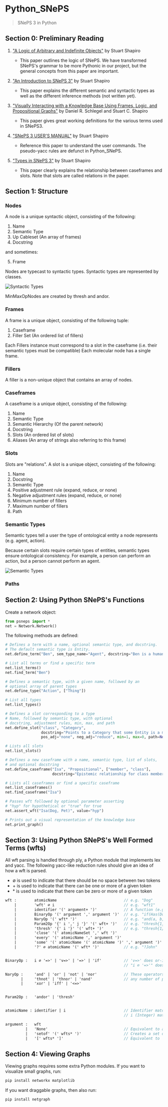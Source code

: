 # Python_SNePS
> SNePS 3 in Python

## Section 0: Preliminary Reading

1. ["A Logic of Arbitrary and Indefinite Objects"](https://www.aaai.org/Papers/KR/2004/KR04-059.pdf) by Stuart Shapiro
    * This paper outlines the logic of SNePS. We have transformed SNePS's grammar to be more Pythonic in our project, but the general concepts from this paper are important.

2. ["An Introduction to SNePS 3"](https://cse.buffalo.edu/~shapiro/Papers/sneps3intro.pdf) by Stuart Shapiro
    * This paper explains the different semantic and syntactic types as well as the different inference methods (not written yet).

3. ["Visually Interacting with a Knowledge Base Using Frames, Logic, and Propositional Graphs"](https://cse.buffalo.edu/~shapiro/Papers/schsha2011b.pdf) by Daniel R. Schlegel and Stuart C. Shapiro
    * This paper gives great working definitions for the various terms used in SNePS3.

4. ["SNePS 3 USER'S MANUAL"](https://cse.buffalo.edu/sneps/Projects/sneps3manual.pdf) by Stuart Shapiro
    * Reference this paper to understand the user commands. The pseudo-yacc rules are defunct in Python_SNePS.

5. ["Types in SNePS 3"](https://cse.buffalo.edu/~shapiro/Talks/TypesInSneps3.pdf) by Stuart Shapiro
    * This paper clearly explains the relationship between caseframes and slots. Note that slots are called relations in the paper.

## Section 1: Structure

### Nodes

A node is a unique syntactic object, consisting of the following:
1. Name
2. Semantic Type
3. Up Cableset (An array of frames)
4. Docstring

and sometimes:

5. Frame

Nodes are typecast to syntactic types. Syntactic types are represented by classes.

![Syntactic Types](https://raw.githubusercontent.com/acampbel-hamilton/Python_SNePS/master/assets/syntactic.svg)

MinMaxOpNodes are created by thresh and andor.

### Frames

A frame is a unique object, consisting of the following tuple:
1. Caseframe
2. Filler Set (An ordered list of fillers)

Each Fillers instance must correspond to a slot in the caseframe (i.e. their semantic types must be compatible)
Each molecular node has a single frame.

### Fillers

A filler is a non-unique object that contains an array of nodes.

### Caseframes

A caseframe is a unique object, consisting of the following:
1. Name
2. Semantic Type
3. Semantic Hierarchy (Of the parent network)
4. Docstring
5. Slots (An ordered list of slots)
6. Aliases (An array of strings also referring to this frame)

### Slots

Slots are "relations". A slot is a unique object, consisting of the following:
1. Name
2. Docstring
3. Semantic Type
4. Positive adjustment rule (expand, reduce, or none)
5. Negative adjustment rules (expand, reduce, or none)
6. Minimum number of fillers
7. Maximum number of fillers
8. Path

### Semantic Types

Semantic types tell a user the type of ontological entity a node represents (e.g. agent, action).

Because certain slots require certain types of entities, semantic types ensure ontological consistency. For example, a person can perform an action, but a person cannot perform an agent.

![Semantic Types](https://raw.githubusercontent.com/acampbel-hamilton/Python_SNePS/master/assets/semantic.svg)

### Paths

## Section 2: Using Python SNePS's Functions

Create a network object:

```python
from psneps import *
net = Network.Network()
```

The following methods are defined:

```python
# Defines a term with a name, optional semantic type, and docstring.
# The default semantic type is Entity.
net.define_term("Ben", sem_type_name="Agent", docstring="Ben is a human being.")

# List all terms or find a specific term
net.list_terms()
net.find_term("Ben")

# Defines a semantic type, with a given name, followed by an
# optional array of parent types
net.define_type("Action", ["Thing"])

# List all types
net.list_types()

# Defines a slot corresponding to a type
# Name, followed by semantic type, with optional
# docstring, adjustment rules, min, max, and path
net.define_slot("class", "Category",
                docstring="Points to a Category that some Entity is a member of.",
                pos_adj="none", neg_adj="reduce", min=1, max=0, path=None)

# Lists all slots
net.list_slots()

# Defines a new caseframe with a name, semantic type, list of slots,
# and optional docstring
net.define_caseframe("Isa", "Propositional", ["member", "class"],
                     docstring="Epistemic relationship for class membership")

# Lists all caseframes or find a specific caseframe
net.list_caseframes()
net.find_caseframe("Isa")

# Passes wft followed by optional parameter asserting
# "hyp" for hypothetical or "true" for true
net.assert_wft("Isa(Dog, Pet)", value="hyp")

# Prints out a visual representation of the knowledge base
net.print_graph()
```

## Section 3: Using Python SNePS's Well Formed Terms (wfts)

All wft parsing is handled through ply, a Python module that implements lex and yacc. The following yacc-like reduction rules should give an idea of how a wft is parsed.

* ∅ is used to indicate that there should be no space between two tokens  
* \+ is used to indicate that there can be one or more of a given token  
* \* is used to indicate that there can be zero or more of a given token

```yacc
wft :        atomicName                              // e.g. "Dog"
    |        'wft' ∅ i                               // e.g. "wft1"
    |        identifier '(' argument+ ')'            // A function (e.g. "Has(Dog, Bone)")
    |        BinaryOp '(' argument ',' argument ')'  // e.g. "if(Has(Dog, Bone), Happy(Dog))"
    |        NaryOp '(' wft* ')'                     // e.g. "and(a, b, c)"
    |        Param2Op '{' i ',' j '}' '(' wft+ ')'   // e.g. "thresh{1, 2}(a, b, c, d)"
    |        'thresh' '{' i '}' '(' wft+ ')'         // e.g. "thresh{1}(a, b, c)"
    |        'close' '(' atomicNameSet ',' wft ')'
    |        'every' '(' atomicName ',' argument ')'
    |        'some' '(' atomicName '(' atomicName ')' ',' argument ')'
    |        '?' ∅ atomicName '(' wft* ')'           // e.g. "?John"


BinaryOp :   i ∅ '=>' | 'v=>' | '=>' | 'if'          // 'v=>' does or-implication and
                                                     // "i ∅ '=>'" does and-implication (e.g. "5=>")

NaryOp :     'and' | 'or' | 'not' | 'nor'            // These operators, exclusively, can take
       |     'thnot' | 'thnor' | 'nand'              // any number of parameters
       |     'xor' | 'iff' | '<=>'


Param2Op :   'andor' | 'thresh'


atomicName : identifier | i                          // Identifier matches r'[A-Za-z_][A-Za-z0-9_]*'
                                                     // i (Integer) matches r'\d+'

argument :   wft
         |   'None'                                  // Equivalent to an empty set
         |   'setof' '(' wfts* ')'                   // Creates a set of filler nodes for a single slot
         |   '[' wfts* ']'                           // Equivalent to 'setof(wfts*)'

```

## Section 4: Viewing Graphs

Viewing graphs requires some extra Python modules. If you want to visualize small graphs, run:
```bash
pip install networkx matplotlib
```
If you want draggable graphs, then also run:
```bash
pip install netgraph
```
